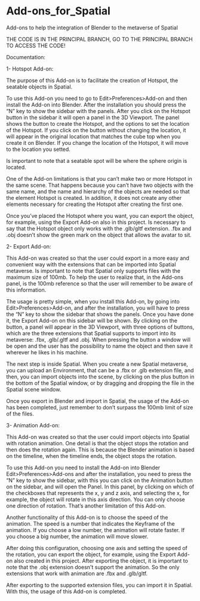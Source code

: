 # Add-ons_for_Spatial
Add-ons to help the integration of Blender to the metaverse of Spatial

THE CODE IS IN THE PRINCIPAL BRANCH, GO TO THE PRINCIPAL BRANCH TO ACCESS THE CODE!

Documentation:

1- Hotspot Add-on:

The purpose of this Add-on is to facilitate the creation of Hotspot, the seatable objects in Spatial.

To use this Add-on you need to go to Edit>Preferences>Add-on and then install the Add-on into Blender. After the installation you should press the “N” key to show the sidebar with the panels. After you click on the Hotspot button in the sidebar it will open a panel in the 3D Viewport. The panel shows the button to create the Hotspot, and the options to set the location of the Hotspot. If you click on the button without changing the location, it will appear in the original location that matches the cube top when you create it on Blender. If you change the location of the Hotspot, it will move to the location you setted.

Is important to note that a seatable spot will be where the sphere origin is located.

One of the Add-on limitations is that you can’t make two or more Hotspot in the same scene. That happens because you can’t have two objects with the same name, and the name and hierarchy of the objects are needed so that the element Hotspot is created. In addition, it does not create any other elements necessary for creating the Hotspot after creating the first one.

Once you’ve placed the Hotspot where you want, you can export the object, for example, using the Export Add-on also in this project. Is necessary to say that the Hotspot object only works with the .glb/gltf extension. .fbx and .obj doesn’t show the green mark on the object that allows the avatar to sit.

 2- Export Add-on:
 
This Add-on was created so that the user could export in a more easy and convenient way with the extensions that can be imported into Spatial metaverse. Is important to note that Spatial only supports files with the maximum size of 100mb. To help the user to realize that, in the Add-ons panel, is the 100mb reference so that the user will remember to be aware of this information.

The usage is pretty simple, when you install this Add-on, by going into Edit>Preferences>Add-on, and after the installation, you will have to press the “N” key to show the sidebar that shows the panels. Once you have done it, the Export Add-on on this sidebar will be shown. By clicking on the button, a panel will appear in the 3D Viewport, with three options of buttons, which are the three extensions that Spatial supports to import into its metaverse: .fbx, .glb/.gltf and .obj. When pressing the button a window will be open and the user has the possibility to name the object and then save it wherever he likes in his machine.

The next step is inside Spatial. When you create a new Spatial metaverse, you can upload an Environment, that can be a .fbx or .glb extension file, and then, you can import objects into the scene, by clicking on the plus button in the bottom of the Spatial window, or by dragging and dropping the file in the Spatial scene window.

Once you export in Blender and import in Spatial, the usage of the Add-on has been completed, just remember to don’t surpass the 100mb limit of size of the files.

3- Animation Add-on:

This Add-on was created so that the user could import objects into Spatial with rotation animation. One detail is that the object stops the rotation and then does the rotation again. This is because the Blender animation is based on the timeline, when the timeline ends, the object stops the rotation.

To use this Add-on you need to install the Add-on into Blender Edit>Preferences>Add-ons and after the installation, you need to press the “N” key to show the sidebar, with this you can click on the Animation button on the sidebar, and will open the Panel. In this panel, by clicking on which of the checkboxes that represents the x, y and z axis, and selecting the x, for example, the object will rotate in this axis direction. You can only choose one direction of rotation. That’s another limitation of this Add-on.

Another functionality of this Add-on is to choose the speed of the animation. The speed is a number that indicates the Keyframe of the animation. If you choose a low number, the animation will rotate faster. If you choose a big number, the animation will move slower.

After doing this configuration, choosing one axis and setting the speed of the rotation, you can export the object, for example, using the Export Add-on also created in this project. After exporting the object, it is important to note that the .obj extension doesn't support the animation. So the only extensions that work with animation are .fbx and .glb/gltf.

After exporting to the supported extension files, you can import it in Spatial. With this, the usage of this Add-on is completed.
